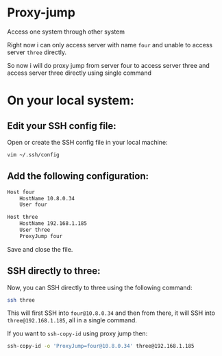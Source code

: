 # Proxy-jump
Access one system through other system

Right now i can only access server with name `four` and unable to access server `three` directly. 

So now i will do proxy jump from server four to access server three and access server three directly using single command

# On your local system:

## Edit your SSH config file:

Open or create the SSH config file in your local machine:

```bash
vim ~/.ssh/config
```

## Add the following configuration:

```bash
Host four
    HostName 10.8.0.34
    User four

Host three
    HostName 192.168.1.185
    User three
    ProxyJump four
```

Save and close the file.

## SSH directly to three:
Now, you can SSH directly to three using the following command:

```bash
ssh three
```

This will first SSH into `four@10.8.0.34` and then from there, it will SSH into `three@192.168.1.185`, all in a single command.

If you want to `ssh-copy-id` using proxy jump then:

```bash
ssh-copy-id -o 'ProxyJump=four@10.8.0.34' three@192.168.1.185
```
